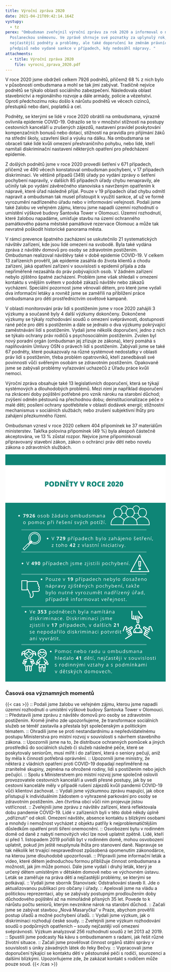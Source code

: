 ```yaml
---
title: Výroční zpráva 2020
date: 2021-04-21T09:42:14.164Z
vystupy:
  - tz
perex: "Ombudsman zveřejnil výroční zprávu za rok 2020 a informoval o ní
  Poslaneckou sněmovnu. Ve zprávě shrnuje své poznatky za uplynulý rok,
  nejčastější podněty a problémy, ale také doporučení ke změnám právních
  předpisů nebo vydané sankce v případech, kdy nedosáhl nápravy. "
attachments:
  - title: Výroční zpráva 2020
    file: vyrocni_zprava_2020.pdf
---
```

V roce 2020 jsme obdrželi celkem 7926 podnětů, přičemž 68 % z nich bylo v působnosti ombudsmana a mohl se tak jimi zabývat. Tradičně nejvíce podnětů se týkalo oblasti sociálního zabezpečení. Následovala oblast stavebnictví a regionálního rozvoje a dále armády, policie a vězeňství. Oproti předchozímu roku došlo k nárůstu podnětů ve věcech cizinců, přestupků nebo daní, poplatků a cel. 

Podněty, se kterými se lidé v roce 2020 obrátili na ombudsmana, výrazně ovlivnila epidemie COVID-19. Odrazilo se to v množství stížností na postupy cestovních kanceláří u zrušených zájezdů, nastavení pravidel poskytování kompenzačních bonusů nebo dotací, stížností na pravidla pro přijímání žáků na střední školy, uzavření škol a výuku na dálku. Na ombudsmana se obraceli také lidé kvůli omezení přeshraničního pohybu, nebo lidé, kteří namítali diskriminační nastavení některých opatření pro předcházení epidemie.  

Z došlých podnětů jsme v roce 2020 provedli šetření v 671 případech, přičemž ve 490 věcech konstatoval ombudsman pochybení, v 17 případech diskriminaci. Ve většině případů (349) úřady po vydání zprávy o šetření pochybení napravily, v dalších 85 případech úřady chybu nenapravily, ale učinily tak po vydání závěrečného stanoviska s navrženým opatřením k nápravě, které úřad následně přijal. Pouze v 19 případech úřad chybu odmítl napravit a ombudsman tak musel přistoupit k využití sankce, ať už ve formě vyrozumění nadřízeného úřadu nebo v informování veřejnosti. Podali jsme také žalobu ve veřejném zájmu, kterou jsme napadli územní rozhodnutí o umístění výškové budovy Šantovka Tower v Olomouci. Územní rozhodnutí, které žalobou napadáme, umísťuje stavbu na území ochranného památkového pásma městské památkové rezervace Olomouc a může tak nevratně poškodit historické panorama města.

V rámci prevence špatného zacházení se uskutečnilo 21 systematických návštěv zařízení, kde jsou lidé omezeni na svobodě. Byla také vydána zpráva z návštěv domovů pro osoby se zdravotním postižením. Ombudsman realizoval návštěvy také v době epidemie COVID-19. V celkem 13 zařízeních prověřil, jak epidemie zasáhla do života klientů a chodu zařízení, jaká opatření zařízení v souvislosti s epidemií přijala a zda nepřiměřeně nezasáhla do práv pobývajících osob. V žádném zařízení nebylo zjištěno špatné zacházení. Problém jsme však shledali v omezení kontaktu s vnějším světem v podobě zákazů návštěv nebo zákazů vycházení. Speciální pozornost jsme věnovali dětem, pro které jsme vydali dva informační letáky a rovněž jsme se zaměřili na přiblížení práce ombudsmana pro děti prostřednictvím osvětové kampaně. 

V oblasti monitorování práv lidí s postižením jsme v roce 2020 zahájili 3 výzkumy a současně byly 4 další výzkumy dokončeny. Dokončené výzkumy se týkaly rozhodování soudů o omezení svéprávnosti, dostupnosti rané péče pro děti s postižením a dále se jednalo o dva výzkumy pokrývající zaměstnávání lidí s postižením. Vydali jsme několik doporučení, jedno z nich se týkalo ochrany práv rodičů s psychosociálním postižením. Zvolen byl nový poradní orgán (ombudsman jej zřizuje ze zákona), který pomáhá s naplňováním Úmluvy OSN o právech lidí s postižením. Zabývali jsme se také 67 podněty, které poukazovaly na různé systémové nedostatky v oblasti práv lidí s postižením, třeba problém opatrovníků, kteří zanedbávali své povinnosti vůči svěřeným osobám se zdravotním postižením. Opakovaně jsme se zabývali problémy vyřazování uchazečů z Úřadu práce kvůli nemoci. 

Výroční zpráva obsahuje také 13 legislativních doporučení, která se týkají systémových a dlouhodobých problémů. Mezi nimi je například doporučení na zkrácení doby pojištění potřebné pro vznik nároku na starobní důchod; zvýšení odměn pěstounů na přechodnou dobu; deinstitucionalizace péče o malé děti; posílení ochrany spotřebitele v oblasti dodávek energií; stížnostní mechanismus v sociálních službách; nebo zrušení subjektivní lhůty pro zahájení přezkumného řízení.

Ombudsman vznesl v roce 2020 celkem 404 připomínek ke 37 materiálům ministerstev. Takřka polovina připomínek (49 %) byla alespoň částečně akceptována, ve 13 % zůstal rozpor. Nejvíce jsme připomínkovali připravovaný stavební zákon, zákon o ochránci práv dětí nebo novelu zákona o zdravotních službách.

![Obrázek je infografikou shrnující přehled podnětů za rok 2020.](podnety_v_roce_2020.png "Podněty v roce 2020")

### Časová osa významných momentů

{{< cas >}}
:: Podali jsme žalobu ve veřejném zájmu, kterou jsme napadli územní rozhodnutí o umístění výškové budovy Šantovka Tower v Olomouci.
:: Představili jsme zprávu z návštěv domovů pro osoby se zdravotním postižením. Kromě jiného zde upozorňujeme, že transformace sociálních služeb se téměř zastavila a přestala být společenským a politickým tématem.
:: Ohradili jsme se proti nestandardnímu a nepředvídatelnému postupu Ministerstva pro místní rozvoj v souvislosti s návrhem stavebního zákona.
:: Upozornili jsme na to, že distribuce ochranných pomůcek a jiných prostředků do sociálních služeb či služeb následné péče, které se poskytovaly seniorům, musí mířit i do zařízení, která o seniory pečují, aniž by měla k činnosti potřebná oprávnění.
:: Upozornili jsme ministry, že některá z vládních opatření proti COVID-19 dopadají nepřiměřeně na zranitelné skupiny, zejména na ohrožené rodiny, lidi s postižením nebo jejich pečující.
:: Spolu s Ministerstvem pro místní rozvoj jsme společně oslovili provozovatele cestovních kanceláří a uvedli přesné postupy, jak by se cestovní kanceláře měly v případě rušení zájezdů kvůli pandemii COVID-19 vůči klientovi zachovat.
:: Vydali jsme výzkumnou zprávu mapující, jak obce přistupují k individuálním žádostem
 o vyhrazené parkování pro osoby se zdravotním postižením. Jen čtvrtina obcí vůči nim projevuje jistou vstřícnost.
:: Zveřejnili jsme zprávu z návštěv zařízení, která reflektovala dobu pandemie COVID-19. Lidé v zařízeních byli v této době někdy úplně „odříznuti“ od okolí. Omezení návštěv, absence kontaktu s blízkými osobami a mnohdy i nemožnost vycházet z objektu patřily k nejproblematičtějším důsledkům opatření proti šíření onemocnění.
:: Osvobození bytu v rodinném domě od daně z nabytí nemovitých věcí lze nově uplatnit zpětně. Lidé, kteří si před 1. listopadem 2019 pořídili byt v rodinném domě, mohou osvobození uplatnit, pokud jim ještě neuplynula lhůta pro stanovení daně. Napravuje se tak několik let trvající nespravedlnost způsobená opomenutím zákonodárce, na kterou jsme dlouhodobě upozorňovali.
:: Připravili jsme informační leták a video, které dětem jednoduchou formou přibližuje činnost ombudsmana a možnosti, jak jim může pomoci. Dále jsme vydali i druhý leták, který je určený dětem umístěným v dětském domově nebo ve výchovném ústavu. Leták se zaměřuje na práva dětí a nejčastější problémy, se kterými se potkávají. 
:: Vydali jsme sborník Stanovisek: Odstraňování staveb II. Jde o aktualizovanou publikaci pro občany i úřady.
:: Apelovali jsme na vládu a politickou reprezentaci, aby se zabývaly postupným prodloužením doby důchodového pojištění až na mimořádně přísných 35 let. Povede to k nárůstu počtu seniorů, kterým nevznikne nárok na starobní důchod.
:: Začali jsme se zabývat stavbou „Nová Masaryčka“ v Praze, abychom prověřili postup úřadů a možné pochybení úřadů.
:: Vydali jsme výzkum, jak o diskriminaci rozhodují české soudy.
:: Zveřejnili jsme výzkum rozhodování soudů o podpůrných opatřeních – soudy nejčastěji volí omezení svéprávnosti. Výzkum analyzoval 256 rozhodnutí soudů z let 2013 až 2019.
:: Spustili jsme podcasty Na kávu s ombudsmanem s radami, jak řešit různé životní situace. 
:: Začali jsme prověřovat činnost orgánů státní správy v souvislosti s úniky závadných látek do řeky Bečvy.
:: Vypracovali jsme doporučení týkající se kontaktu dětí v pěstounské péči s rodiči, sourozenci a dalšími blízkými. Upozorňujeme zde, že zakázat kontakt s rodičem může pouze soud.
{{< /cas >}}